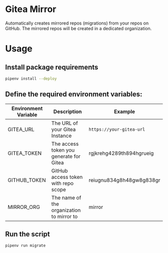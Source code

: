 # Gitea Mirror

Automatically creates mirrored repos (migrations) from your repos on GitHub.
The mirrored repos will be created in a dedicated organization.

# Usage

## Install package requirements

```bash
pipenv install --deploy
```

## Define the required environment variables:

| Environment Variable | Description                               | Example                  |
|----------------------|-------------------------------------------|--------------------------|
| GITEA_URL            | The URL of your Gitea Instance            | `https://your-gitea-url` |
| GITEA_TOKEN          | The access token you generate for Gitea   | rgjkrehg4289th894hgrueig |
| GITHUB_TOKEN         | GitHub access token with repo scope       | reiugnu834g8h48gw8g838gr |
| MIRROR_ORG           | The name of the organization to mirror to | mirror                   |

## Run the script

```bash
pipenv run migrate
```
